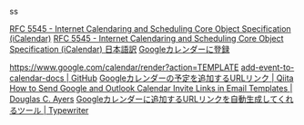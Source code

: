 ss

[RFC 5545 - Internet Calendaring and Scheduling Core Object Specification (iCalendar)](https://datatracker.ietf.org/doc/html/rfc5545)
[RFC 5545 - Internet Calendaring and Scheduling Core Object Specification (iCalendar) 日本語訳](https://tex2e.github.io/rfc-translater/html/rfc5545.html)
[Googleカレンダーに登録](https://www.google.com/calendar/render?action=TEMPLATE&text=%E3%82%AD%E3%83%AA%E3%83%B3%E3%83%81%E3%83%A3%E3%83%AC%E3%83%B3%E3%82%B8%E3%82%AB%E3%83%83%E3%83%972022%E3%80%80SAMURAI%20BLUE(%E6%97%A5%E6%9C%AC%E4%BB%A3%E8%A1%A8)%20%E5%AF%BE%20%E3%83%96%E3%83%A9%E3%82%B8%E3%83%AB%E4%BB%A3%E8%A1%A8&dates=20220606T192000/20220606T212000Z&location=%E5%9B%BD%E7%AB%8B%E7%AB%B6%E6%8A%80%E5%A0%B4&details=%E6%97%A5%E6%9C%AC%E3%83%86%E3%83%AC%E3%83%93%E7%B3%BB%E3%81%AB%E3%81%A6%E5%85%A8%E5%9B%BD%E7%94%9F%E4%B8%AD%E7%B6%99&add=test@test.com)


https://www.google.com/calendar/render?action=TEMPLATE
[add-event-to-calendar-docs | GitHub](https://github.com/InteractionDesignFoundation/add-event-to-calendar-docs/blob/main/services/google.md)
[Googleカレンダーの予定を追加するURLリンク | Qiita](https://qiita.com/yuta_sawamura/items/738732565e2cfd11fb23)
[How to Send Google and Outlook Calendar Invite Links in Email Templates | Douglas C. Ayers](https://douglascayers.com/2019/06/22/how-to-send-google-and-outlook-calendar-invite-links-in-email-templates/)
[Googleカレンダーに追加するURLリンクを自動生成してくれるツール | Typewriter](https://webasterisk.sakura.ne.jp/googlecalendar_eventbuttonsgenerator/)
